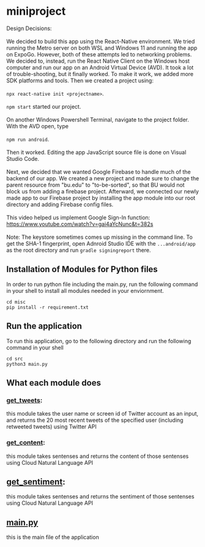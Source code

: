 # miniproject

Design Decisions:<br />
<br />
We decided to build this app using the React-Native environment. We tried running the Metro server on both WSL and Windows 11 and running the app on ExpoGo. However, both of these attempts led to networking problems. We decided to, instead, run the React Native Client on the Windows host computer and run our app on an Android Virtual Device (AVD). It took a lot of trouble-shooting, but it finally worked. To make it work, we added more SDK platforms and tools. Then we created a project using:<br />
<br />
``npx react-native init <projectname>``.<br />
<br />
``npm start`` started our project.<br />
<br />
On another Windows Powershell Terminal, navigate to the project folder. With the AVD open, type<br />
<br />
``npm run android``.<br />
<br />
Then it worked. Editing the app JavaScript source file is done on Visual Studio Code.<br />
<br />
Next, we decided that we wanted Google Firebase to handle much of the backend of our app. We created a new project and made sure to change the parent resource from "bu.edu" to "to-be-sorted", so that BU would not block us from adding a firebase project. Afterward, we connected our newly made app to our Firebase project by installing the app module into our root directory and adding Firebase config files.<br />
<br />
This video helped us implement Google Sign-In function: https://www.youtube.com/watch?v=gai4aYcNunc&t=382s<br />
<br />
Note: The keystore sometimes comes up missing in the command line. To get the SHA-1 fingerprint, open Adnroid Studio IDE with the `...android/app` as the root directory and run `gradle signingreport` there.

## Installation of Modules for Python files
In order to run python file including the main.py, run the following command in your shell to install all modules needed in your enviornment.
```
cd misc
pip install -r requirement.txt
```

## Run the application
To run this application, go to the following directory and run the following command in your shell
```
cd src
python3 main.py
```

## What each module does
### [get_tweets](../miniproject/src/get_tweets.py): 
this module takes the user name or screen id of Twitter account as an input, and returns the 20 most recent tweets of the specified user (including retweeted tweets) using Twitter API

### [get_content](../miniproject/src/get_content.py):
this module takes sentenses and returns the content of those sentenses using Cloud Natural Language API

## [get_sentiment](../miniproject/src/get_sentiment.py):
this module takes sentenses and returns the sentiment of those sentenses using Cloud Natural Language API

## [main.py](../miniproject/src/main.py)
this is the main file of the application
